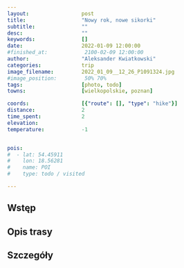 ```yaml
---
layout:                 post
title:                  "Nowy rok, nowe sikorki"
subtitle:               ""
desc:                   ""
keywords:               []
date:                   2022-01-09 12:00:00
#finished_at:            2100-02-09 12:00:00
author:                 "Aleksander Kwiatkowski"
categories:             trip
image_filename:         2022_01_09__12_26_P1091324.jpg
#image_position:         50% 70%
tags:                   [photo, todo]
towns:                  [wielkopolskie, poznan]

coords:                 [{"route": [], "type": "hike"}]
distance:               2
time_spent:             2
elevation:              
temperature:            -1


pois:
#  - lat: 54.45911
#    lon: 18.56281
#    name: POI
#    type: todo / visited

---
```



## Wstęp

## Opis trasy

## Szczegóły
